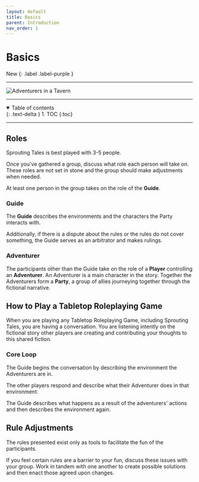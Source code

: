```yaml
---
layout: default
title: Basics
parent: Introduction
nav_order: 1
---
```


# Basics

New
{: .label .label-purple }

---

<img src="https://plerpsandplerps.github.io/Sprouting-Tales/Art_Tavern.png" alt="Adventurers in a Tavern">

---

<details open markdown="block">
  <summary>
    Table of contents
  </summary>
  {: .text-delta }
1. TOC
{:toc}
</details>

---

## Roles

Sprouting Tales is best played with 3-5 people. 

Once you've gathered a group, discuss what role each person will take on. These roles are not set in stone and the group should make adjustments when needed.
 
At least one person in the group takes on the role of the **Guide**. 
 
### Guide

The **Guide** describes the environments and the characters the Party interacts with. 

Additionally, if there is a dispute about the rules or the rules do not cover something, the Guide serves as an arbitrator and makes rulings.

### Adventurer

The participants other than the Guide take on the role of a **Player** controlling an **Adventurer**. An Adventurer is a main character in the story. Together the Adventurers form a **Party**, a group of allies journeying together through the fictional narrative.

## How to Play a Tabletop Roleplaying Game

When you are playing any Tabletop Roleplaying Game, including Sprouting Tales, you are having a conversation. You are listening intently on the fictional story other players are creating and contributing your thoughts to this shared fiction.

### Core Loop

The Guide begins the conversation by describing the environment the Adventurers are in.

The other players respond and describe what their Adventurer does in that environment. 

The Guide describes what happens as a result of the adventurers' actions and then describes the environment again. 

## Rule Adjustments

The rules presented exist only as tools to facilitate the fun of the participants.

If you feel certain rules are a barrier to your fun, discuss these issues with your group. Work in tandem with one another to create possible solutions and then enact those agreed upon changes. 


